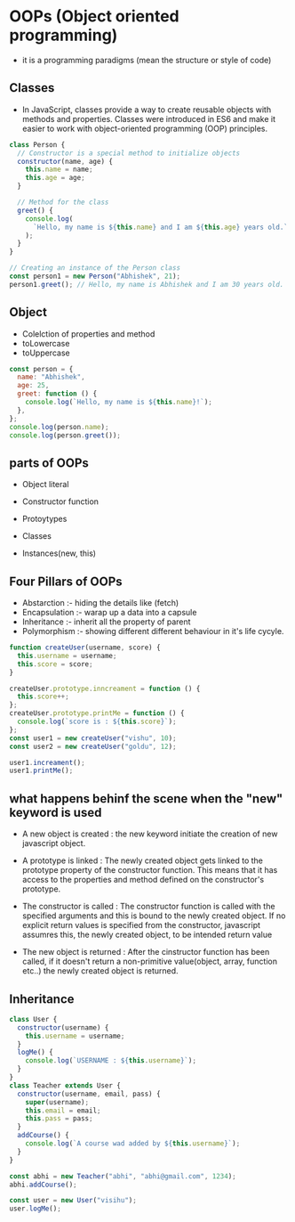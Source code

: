 # OOPs (Object oriented programming)

- it is a programming paradigms (mean the structure or style of code)

## Classes

- In JavaScript, classes provide a way to create reusable objects with methods and properties. Classes were introduced in ES6 and make it easier to work with object-oriented programming (OOP) principles.

```javascript
class Person {
  // Constructor is a special method to initialize objects
  constructor(name, age) {
    this.name = name;
    this.age = age;
  }

  // Method for the class
  greet() {
    console.log(
      `Hello, my name is ${this.name} and I am ${this.age} years old.`
    );
  }
}

// Creating an instance of the Person class
const person1 = new Person("Abhishek", 21);
person1.greet(); // Hello, my name is Abhishek and I am 30 years old.
```

## Object

- Colelction of properties and method
- toLowercase
- toUppercase

```javascript
const person = {
  name: "Abhishek",
  age: 25,
  greet: function () {
    console.log(`Hello, my name is ${this.name}!`);
  },
};
console.log(person.name);
console.log(person.greet());
```

## parts of OOPs

- Object literal

- Constructor function
- Protoytypes
- Classes
- Instances(new, this)

## Four Pillars of OOPs

- Abstarction :- hiding the details like (fetch)
- Encapsulation :- warap up a data into a capsule
- Inheritance :- inherit all the property of parent
- Polymorphism :- showing different different behaviour in it's life cycyle.

```javascript
function createUser(username, score) {
  this.username = username;
  this.score = score;
}

createUser.prototype.inncreament = function () {
  this.score++;
};
createUser.prototype.printMe = function () {
  console.log(`score is : ${this.score}`);
};
const user1 = new createUser("vishu", 10);
const user2 = new createUser("goldu", 12);

user1.increament();
user1.printMe();
```

## what happens behinf the scene when the "new" keyword is used

- A new object is created : the new keyword initiate the creation of new javascript object.

- A prototype is linked : The newly created object gets linked to the prototype property of the constructor function. This means that it has access to the properties and method defined on the constructor's prototype.

- The constructor is called : The constructor function is called with the specified arguments and this is bound to the newly created object. If no explicit return values is specified from the constructor, javascript assumres this, the newly created object, to be intended return value

- The new object is returned : After the cinstructor function has been called, if it doesn't return a non-primitive value(object, array, function etc..) the newly created object is returned.

## Inheritance

```javascript
class User {
  constructor(username) {
    this.username = username;
  }
  logMe() {
    console.log(`USERNAME : ${this.username}`);
  }
}
class Teacher extends User {
  constructor(username, email, pass) {
    super(username);
    this.email = email;
    this.pass = pass;
  }
  addCourse() {
    console.log(`A course wad added by ${this.username}`);
  }
}

const abhi = new Teacher("abhi", "abhi@gmail.com", 1234);
abhi.addCourse();

const user = new User("visihu");
user.logMe();
```

